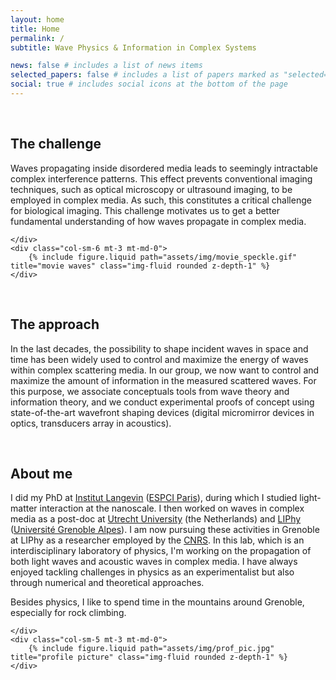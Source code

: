 ```yaml
---
layout: home
title: Home
permalink: /
subtitle: Wave Physics & Information in Complex Systems

news: false # includes a list of news items
selected_papers: false # includes a list of papers marked as "selected={true}"
social: true # includes social icons at the bottom of the page
---
```


<br>

<div class="row justify-content-sm-center">
    <div class="col-sm-6 mt-3 mt-md-0">

<h2>The challenge</h2>

<p> 
Waves propagating inside disordered media leads to seemingly intractable complex interference patterns. This effect prevents conventional imaging techniques, such as optical microscopy or ultrasound imaging, to be employed in complex media. As such, this constitutes a critical challenge for biological imaging. This challenge motivates us to get a better fundamental understanding of how waves propagate in complex media.
</p>

    </div>
    <div class="col-sm-6 mt-3 mt-md-0">
        {% include figure.liquid path="assets/img/movie_speckle.gif" title="movie waves" class="img-fluid rounded z-depth-1" %}
    </div>

</div>

<br>

<h2>The approach</h2>

<p> 
In the last decades, the possibility to shape incident waves in space and time has been widely used to control and maximize the energy of waves within complex scattering media. In our group, we now want to control and maximize the amount of information in the measured scattered waves. For this purpose, we associate conceptuals tools from wave theory and information theory, and we conduct experimental proofs of concept using state-of-the-art wavefront shaping devices (digital micromirror devices in optics, transducers array in acoustics).
</p>

<br>

<h2>About me</h2>

<div class="row justify-content-sm-center">
    <div class="col-sm-7 mt-3 mt-md-0">

<p> 
I did my PhD at <a href="https://www.institut-langevin.espci.fr">Institut Langevin</a> (<a href="https://www.espci.psl.eu/">ESPCI Paris</a>), during which I studied light-matter interaction at the nanoscale. I then worked on waves in complex media as a post-doc at <a href="https://www.uu.nl/en">Utrecht University</a> (the Netherlands) and <a href="https://liphy.univ-grenoble-alpes.fr/">LIPhy</a> (<a href="https://www.univ-grenoble-alpes.fr/">Université Grenoble Alpes</a>). I am now pursuing these activities in Grenoble at LIPhy as a researcher employed by the <a href="https://www.cnrs.fr">CNRS</a>. In this lab, which is an interdisciplinary laboratory of physics, I'm working on the propagation of both light waves and acoustic waves in complex media. I have always enjoyed tackling challenges in physics as an experimentalist but also through numerical and theoretical approaches.
</p>

<p> 
Besides physics, I like to spend time in the mountains around Grenoble, especially for rock climbing.
</p>

    </div>
    <div class="col-sm-5 mt-3 mt-md-0">
        {% include figure.liquid path="assets/img/prof_pic.jpg" title="profile picture" class="img-fluid rounded z-depth-1" %}
    </div>

</div>

<br>
